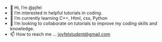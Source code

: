 - 👋 Hi, I’m @pjfel
- 👀 I’m interested in helpful tutorials in coding.
- 🌱 I’m currently learning C++, Html, css, Python
- 💞️ I’m looking to collaborate on tutorials to improve my coding skills and knowledge.
- 📫 How to reach me ... joyfelstudent@gmail.com

<!---
pjfel/pjfel is a ✨ special ✨ repository because its `README.md` (this file) appears on your GitHub profile.
You can click the Preview link to take a look at your changes.
--->
